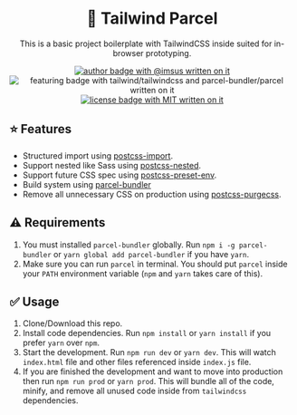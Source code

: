 <h1 align="center" style="border-bottom: 0">🎐 Tailwind Parcel</h1>
<p align="center">This is a basic project boilerplate with TailwindCSS inside suited for in-browser prototyping.<p>
<p align="center">
  <a href="https://github.com/imsus"><img src="https://badgen.net/badge/author/@imsus/grey" alt="author badge with @imsus written on it"></a>
  <img src="https://badgen.net/badge/featuring/tailwindcss%2ftailwindcss,parcel-bundler%2fparcel/cyan?list=1" alt="featuring badge with tailwind/tailwindcss and parcel-bundler/parcel written on it">
  <a href="https://github.com/imsus/tailwind-parcel/blob/master/LICENSE.md"><img src="https://badgen.net/badge/license/MIT/blue" alt="license badge with MIT written on it"></a>
</p>



## ⭐️ Features

- Structured import using [postcss-import](https://github.com/postcss/postcss-import).
- Support nested like Sass using [postcss-nested](https://github.com/postcss/postcss-nested).
- Support future CSS spec using [postcss-preset-env](https://github.com/csstools/postcss-preset-env).
- Build system using [parcel-bundler](https://github.com/parcel-bundler/parcel)
- Remove all unnecessary CSS on production using [postcss-purgecss](https://github.com/FoundrySH/postcss-purgecss).

## ⚠️ Requirements

1. You must installed `parcel-bundler` globally. Run `npm i -g parcel-bundler` or `yarn global add parcel-bundler` if you have `yarn`.
2. Make sure you can run `parcel` in terminal. You should put `parcel` inside your `PATH` environment variable (`npm` and `yarn` takes care of this).

## ✅ Usage

1. Clone/Download this repo.
2. Install code dependencies. Run `npm install` or `yarn install` if you prefer `yarn` over `npm`.
3. Start the development. Run `npm run dev` or `yarn dev`. This will watch `index.html` file and other files referenced inside `index.js` file.
4. If you are finished the development and want to move into production then run `npm run prod` or `yarn prod`. This will bundle all of the code, minify, and remove all unused code inside from `tailwindcss` dependencies.
